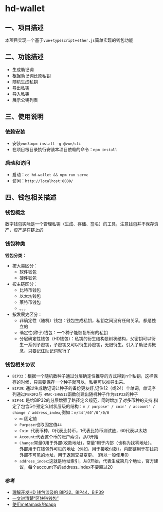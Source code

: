 # hd-wallet

## 一、项目描述 
   本项目实现一个基于`vue`+`typescript`+`ether.js`简单实现的钱包功能


## 二、功能描述

   * 生成助记词
   * 根据助记词还原私钥
   * 随机生成私钥
   * 导出私钥
   * 导入私钥
   * 展示公钥列表
   

## 三、使用说明

### 依赖安装
 * 安装`vue3`:`npm install -g @vue/cli`
 * 在项目根目录执行安装本项目依赖的命令：`npm install`

### 启动和访问
 * 启动：`cd hd-wallet && npm run serve`
 * 访问：`http://localhost:8080/`



## 四、钱包相关描述

### 钱包概念
数字钱包实际是一个管理私钥（生成、存储、签名）的工具，注意钱包并不保存资产，资产是在链上的


### 钱包种类

**钱包分类：**
   * 按大类区分：
      - 软件钱包
      - 硬件钱包
   * 按主链区分：
      - 比特币钱包
      - 以太坊钱包
      - 莱特币钱包
      - 。。。
   * 按发展史区分：
      - 非确定性（随机）钱包：钱包生成私钥，私钥之间没有任何关系，都是独立的
      - 确定性(种子)钱包：一个种子能恢复所有的私钥
      - 分层确定性钱包（HD钱包）：私钥的衍生结构是树状结构，父密钥可以衍生一系列子密钥，子密钥又可以衍生孙密钥，无限衍生。引入了助记词概念，只要记住助记词就行了


### 钱包相关协议

* `BIP32`：根据一个随机数种子通过分层确定性推导的方式得到n个私钥，这样保存的时候，只需要保存一个种子就可以，私钥可以推导出来。
* `BIP39`: 通过生成助记词让种子的备份更友好,记住12（或24）个单词，单词序列通过`PBKDF2`与 `HMAC-SHA512`函数创建出随机种子作为`BIP32`的种子
* `BIP44`: 是给BIP32的分层增强了路径定义规范，同时增加了对多币种的支持.指定了包含5个预定义树状层级的结构：`m / purpose' / coin' / account' / change / address_index`,例如：`m/44’/60’/0’/0/0`
  - `m`: 固定值
  - `Purpose`:也取固定值`44`
  - `Coin`: 代表币种，0代表比特币，1代表比特币测试链，60代表以太坊
  - `Account`:代表这个币的账户索引，从0开始
  - `Change`:常量0用于外部(收款地址)，常量1用于内部（也称为找零地址）。外部用于在钱包外可见的地址（例如，用于接收付款）。内部链用于在钱包外部不可见的地址，用于返回交易变更。 (所以一般使用0)
  - `address_index`:这就是地址索引，从0开始，代表生成第几个地址，官方建议，每个account下的address_index不要超过20
  

### 参考

* [理解开发HD 钱包涉及的 BIP32、BIP44、BIP39](https://learnblockchain.cn/2018/09/28/hdwallet/)
* [一文讲清楚“区块链钱包”](https://zhuanlan.zhihu.com/p/41788925)
* [使用metamask的dapp](https://docs.metamask.io/guide/create-dapp.html#project-setup)